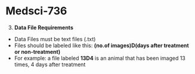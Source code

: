 # Medsci-736
3. **Data File Requirements**
 - Data Files must be text files (.txt)
 - Files should be labeled like this: **(no.of images)D(days after treatment or non-treatment)**
- For example: a file labeled **13D4** is an animal that has been imaged 13 times, 4 days after treatment
